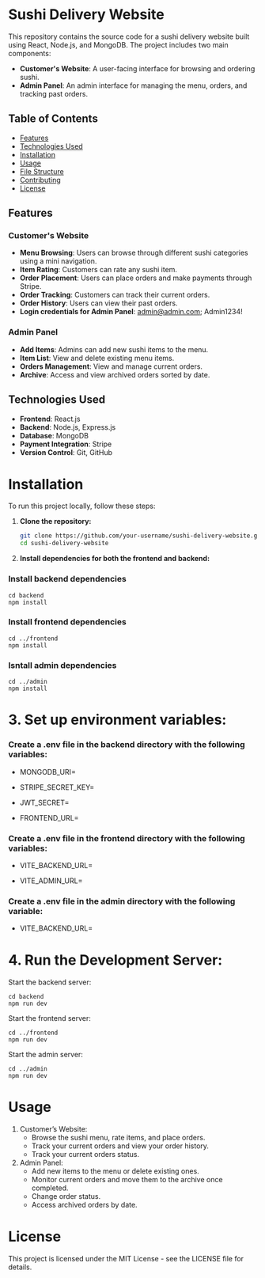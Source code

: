 # Sushi Delivery Website

This repository contains the source code for a sushi delivery website built using React, Node.js, and MongoDB. The project includes two main components:

- **Customer's Website**: A user-facing interface for browsing and ordering sushi.
- **Admin Panel**: An admin interface for managing the menu, orders, and tracking past orders.

## Table of Contents

- [Features](#features)
- [Technologies Used](#technologies-used)
- [Installation](#installation)
- [Usage](#usage)
- [File Structure](#file-structure)
- [Contributing](#contributing)
- [License](#license)

## Features

### Customer's Website
- **Menu Browsing**: Users can browse through different sushi categories using a mini navigation.
- **Item Rating**: Customers can rate any sushi item.
- **Order Placement**: Users can place orders and make payments through Stripe.
- **Order Tracking**: Customers can track their current orders.
- **Order History**: Users can view their past orders.
- **Login credentials for Admin Panel**: admin@admin.com; Admin1234!

### Admin Panel
- **Add Items**: Admins can add new sushi items to the menu.
- **Item List**: View and delete existing menu items.
- **Orders Management**: View and manage current orders.
- **Archive**: Access and view archived orders sorted by date.

## Technologies Used

- **Frontend**: React.js
- **Backend**: Node.js, Express.js
- **Database**: MongoDB
- **Payment Integration**: Stripe
- **Version Control**: Git, GitHub

# Installation

To run this project locally, follow these steps:

1. **Clone the repository:**
   ```bash
   git clone https://github.com/your-username/sushi-delivery-website.git
   cd sushi-delivery-website
 2.	**Install dependencies for both the frontend and backend:**
   ### Install backend dependencies
    cd backend
    npm install

  ### Install frontend dependencies
    cd ../frontend
    npm install

  ### Isntall admin dependencies
    cd ../admin
    npm install

# 3.	Set up environment variables:
### Create a .env file in the backend directory with the following variables:
 - MONGODB_URI=<your-mongodb-uri>
 * STRIPE_SECRET_KEY=<your-stripe-secret-key>
 + JWT_SECRET=<your-jwt-secret-token>
 - FRONTEND_URL=<link-to-your-frontend>
### Create a .env file in the frontend directory with the following variables:
 - VITE_BACKEND_URL=<link-to-your-backend>
 * VITE_ADMIN_URL=<link-to-your-adminpanel>
### Create a .env file in the admin directory with the following variable:
 - VITE_BACKEND_URL=<link-to-your-backend>

# 4. Run the Development Server:

Start the backend server:

```
cd backend
npm run dev
```
Start the frontend server:

```
cd ../frontend
npm run dev
```

Start the admin server:

```
cd ../admin
npm run dev
```

# Usage
1.	Customer’s Website:
    - Browse the sushi menu, rate items, and place orders.
    -	Track your current orders and view your order history.
    -	Track your current orders status.
2.	Admin Panel:
    -	Add new items to the menu or delete existing ones.
    -	Monitor current orders and move them to the archive once completed.
    -	Change order status.
    -	Access archived orders by date.

# License

This project is licensed under the MIT License - see the LICENSE file for details.

